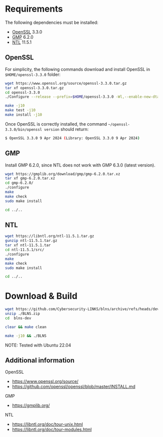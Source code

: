 # Requirements
The following dependencies must be installed:
- [OpenSSL](https://www.openssl.org/source/) 3.3.0
- [GMP](https://gmplib.org/) 6.2.0
- [NTL](https://libntl.org/) 11.5.1

## OpenSSL
For simplicity, the following commands download and install OpenSSL in ```$HOME/openssl-3.3.0``` folder:
```sh
wget https://www.openssl.org/source/openssl-3.3.0.tar.gz
tar xf openssl-3.3.0.tar.gz
cd openssl-3.3.0
./Configure --release --prefix=$HOME/openssl-3.3.0 -Wl,--enable-new-dtags,-rpath,'$(LIBRPATH)'

make -j10
make test -j10
make install -j10
```

Once OpenSSL is correctly installed, the command
```~/openssl-3.3.0/bin/openssl version```
should return:
```sh
$ OpenSSL 3.3.0 9 Apr 2024 (Library: OpenSSL 3.3.0 9 Apr 2024)
```

## GMP
Install GMP 6.2.0, since NTL does not work with GMP 6.3.0 (latest version). 
```sh
wget https://gmplib.org/download/gmp/gmp-6.2.0.tar.xz
tar xf gmp-6.2.0.tar.xz
cd gmp-6.2.0/
./configure
make
make check
sudo make install

cd ../..
```

## NTL
```sh
wget https://libntl.org/ntl-11.5.1.tar.gz
gunzip ntl-11.5.1.tar.gz 
tar xf ntl-11.5.1.tar 
cd ntl-11.5.1/src/
./configure
make
make check
sudo make install

cd ../..
```

# Download & Build
```sh
wget https://github.com/Cybersecurity-LINKS/blns/archive/refs/heads/dev.zip -O ./BLNS.zip
unzip ./BLNS.zip
cd  blns-dev

clear && make clean

make -j10 && ./BLNS
```

NOTE: Tested with Ubuntu 22.04

## Additional information
OpenSSL
- https://www.openssl.org/source/
- https://github.com/openssl/openssl/blob/master/INSTALL.md

GMP
- https://gmplib.org/

NTL
- https://libntl.org/doc/tour-unix.html
- https://libntl.org/doc/tour-modules.html
